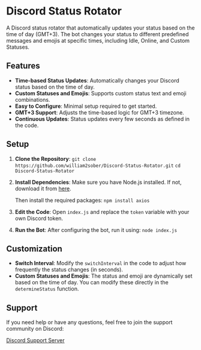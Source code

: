 # Discord Status Rotator

A Discord status rotator that automatically updates your status based on the time of day (GMT+3). The bot changes your status to different predefined messages and emojis at specific times, including Idle, Online, and Custom Statuses.

## Features

- **Time-based Status Updates**: Automatically changes your Discord status based on the time of day.
- **Custom Statuses and Emojis**: Supports custom status text and emoji combinations.
- **Easy to Configure**: Minimal setup required to get started.
- **GMT+3 Support**: Adjusts the time-based logic for GMT+3 timezone.
- **Continuous Updates**: Status updates every few seconds as defined in the code.

## Setup

1. **Clone the Repository**:
   `git clone https://github.com/william2sober/Discord-Status-Rotator.git`
   `cd Discord-Status-Rotator`

2. **Install Dependencies**:
   Make sure you have Node.js installed. If not, download it from [here](https://nodejs.org/).

   Then install the required packages:
   `npm install axios`

3. **Edit the Code**:
   Open `index.js` and replace the `token` variable with your own Discord token.

4. **Run the Bot**:
   After configuring the bot, run it using:
   `node index.js`

## Customization

- **Switch Interval**: Modify the `switchInterval` in the code to adjust how frequently the status changes (in seconds).
- **Custom Statuses and Emojis**: The status and emoji are dynamically set based on the time of day. You can modify these directly in the `determineStatus` function.

## Support

If you need help or have any questions, feel free to join the support community on Discord:

[Discord Support Server](https://discord.gg/G8hJGkZMqD)
